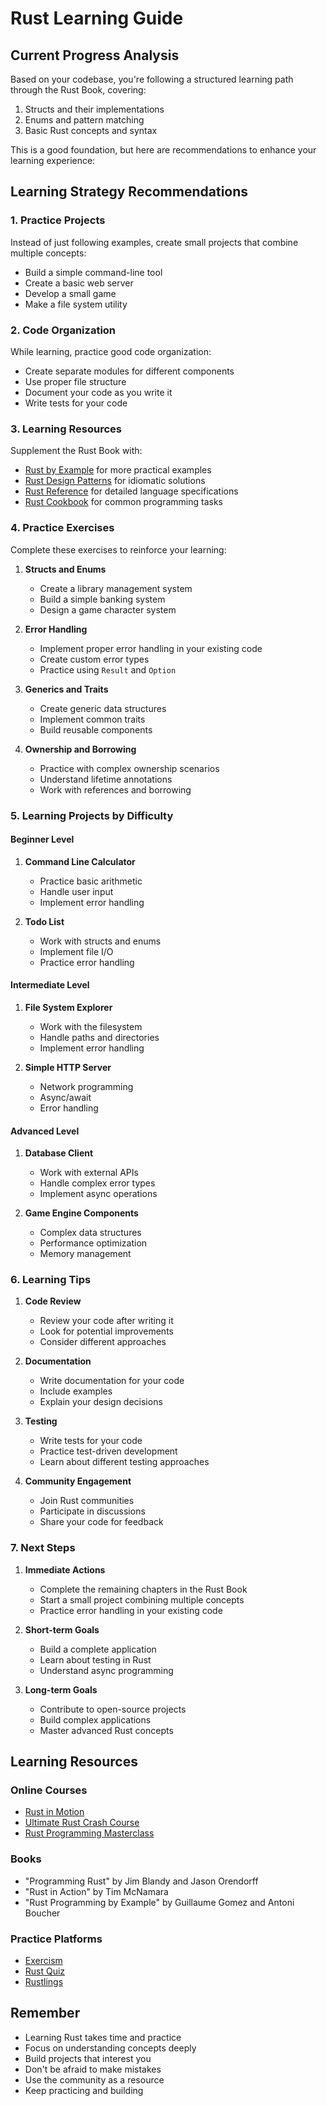 # Rust Learning Guide

## Current Progress Analysis

Based on your codebase, you're following a structured learning path through the Rust Book, covering:
1. Structs and their implementations
2. Enums and pattern matching
3. Basic Rust concepts and syntax

This is a good foundation, but here are recommendations to enhance your learning experience:

## Learning Strategy Recommendations

### 1. Practice Projects
Instead of just following examples, create small projects that combine multiple concepts:
- Build a simple command-line tool
- Create a basic web server
- Develop a small game
- Make a file system utility

### 2. Code Organization
While learning, practice good code organization:
- Create separate modules for different components
- Use proper file structure
- Document your code as you write it
- Write tests for your code

### 3. Learning Resources
Supplement the Rust Book with:
- [Rust by Example](https://doc.rust-lang.org/rust-by-example/) for more practical examples
- [Rust Design Patterns](https://rust-unofficial.github.io/patterns/) for idiomatic solutions
- [Rust Reference](https://doc.rust-lang.org/reference/) for detailed language specifications
- [Rust Cookbook](https://rust-lang-nursery.github.io/rust-cookbook/) for common programming tasks

### 4. Practice Exercises
Complete these exercises to reinforce your learning:
1. **Structs and Enums**
   - Create a library management system
   - Build a simple banking system
   - Design a game character system

2. **Error Handling**
   - Implement proper error handling in your existing code
   - Create custom error types
   - Practice using `Result` and `Option`

3. **Generics and Traits**
   - Create generic data structures
   - Implement common traits
   - Build reusable components

4. **Ownership and Borrowing**
   - Practice with complex ownership scenarios
   - Understand lifetime annotations
   - Work with references and borrowing

### 5. Learning Projects by Difficulty

#### Beginner Level
1. **Command Line Calculator**
   - Practice basic arithmetic
   - Handle user input
   - Implement error handling

2. **Todo List**
   - Work with structs and enums
   - Implement file I/O
   - Practice error handling

#### Intermediate Level
1. **File System Explorer**
   - Work with the filesystem
   - Handle paths and directories
   - Implement error handling

2. **Simple HTTP Server**
   - Network programming
   - Async/await
   - Error handling

#### Advanced Level
1. **Database Client**
   - Work with external APIs
   - Handle complex error types
   - Implement async operations

2. **Game Engine Components**
   - Complex data structures
   - Performance optimization
   - Memory management

### 6. Learning Tips

1. **Code Review**
   - Review your code after writing it
   - Look for potential improvements
   - Consider different approaches

2. **Documentation**
   - Write documentation for your code
   - Include examples
   - Explain your design decisions

3. **Testing**
   - Write tests for your code
   - Practice test-driven development
   - Learn about different testing approaches

4. **Community Engagement**
   - Join Rust communities
   - Participate in discussions
   - Share your code for feedback

### 7. Next Steps

1. **Immediate Actions**
   - Complete the remaining chapters in the Rust Book
   - Start a small project combining multiple concepts
   - Practice error handling in your existing code

2. **Short-term Goals**
   - Build a complete application
   - Learn about testing in Rust
   - Understand async programming

3. **Long-term Goals**
   - Contribute to open-source projects
   - Build complex applications
   - Master advanced Rust concepts

## Learning Resources

### Online Courses
- [Rust in Motion](https://www.manning.com/livevideo/rust-in-motion)
- [Ultimate Rust Crash Course](https://www.udemy.com/course/ultimate-rust-crash-course/)
- [Rust Programming Masterclass](https://www.udemy.com/course/rust-programming-masterclass/)

### Books
- "Programming Rust" by Jim Blandy and Jason Orendorff
- "Rust in Action" by Tim McNamara
- "Rust Programming by Example" by Guillaume Gomez and Antoni Boucher

### Practice Platforms
- [Exercism](https://exercism.org/tracks/rust)
- [Rust Quiz](https://dtolnay.github.io/rust-quiz/)
- [Rustlings](https://github.com/rust-lang/rustlings)

## Remember
- Learning Rust takes time and practice
- Focus on understanding concepts deeply
- Build projects that interest you
- Don't be afraid to make mistakes
- Use the community as a resource
- Keep practicing and building 